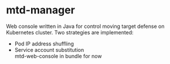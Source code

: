 # mtd-manager
Web console written in Java for control moving target defense on Kubernetes cluster. Two strategies are implemented:
- Pod IP address shuffling
- Service account substitution\
mtd-web-console in bundle for now
